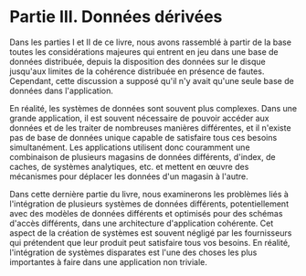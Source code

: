 # Partie III. Données dérivées

Dans les parties I et II de ce livre, nous avons rassemblé à partir de la base toutes les considérations majeures qui entrent en jeu dans une base de données distribuée, depuis la disposition des données sur le disque jusqu'aux limites de la cohérence distribuée en présence de fautes. Cependant, cette discussion a supposé qu'il n'y avait qu'une seule base de données dans l'application.

En réalité, les systèmes de données sont souvent plus complexes. Dans une grande application, il est souvent nécessaire de pouvoir accéder aux données et de les traiter de nombreuses manières différentes, et il n'existe pas de base de données unique capable de satisfaire tous ces besoins simultanément. Les applications utilisent donc couramment une combinaison de plusieurs magasins de données différents, d'index, de caches, de systèmes analytiques, etc. et mettent en œuvre des mécanismes pour déplacer les données d'un magasin à l'autre.

Dans cette dernière partie du livre, nous examinerons les problèmes liés à l'intégration de plusieurs systèmes de données différents, potentiellement avec des modèles de données différents et optimisés pour des schémas d'accès différents, dans une architecture d'application cohérente. Cet aspect de la création de systèmes est souvent négligé par les fournisseurs qui prétendent que leur produit peut satisfaire tous vos besoins. En réalité, l'intégration de systèmes disparates est l'une des choses les plus importantes à faire dans une application non triviale.
